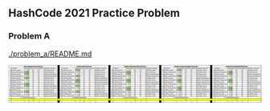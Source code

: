 ## HashCode 2021 Practice Problem

### Problem A

[./problem_a/README.md](./problem_a/README.md)

![IMG-0467.PNG](IMG-0467.PNG)
